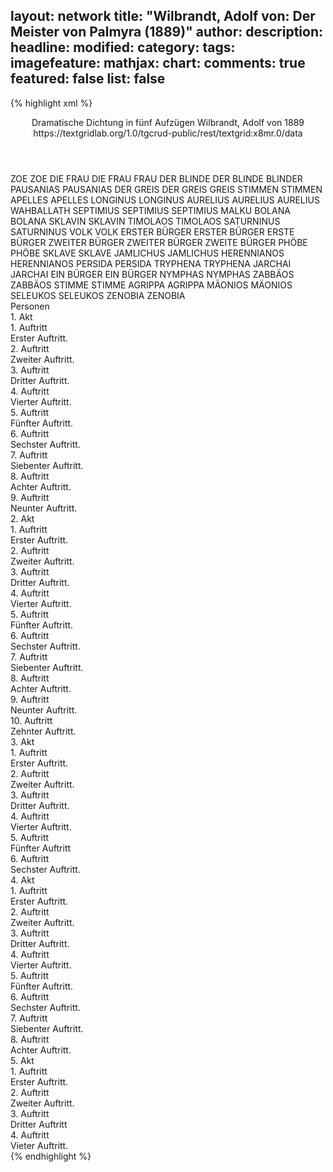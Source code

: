 layout: network
title: "Wilbrandt, Adolf von: Der Meister von Palmyra (1889)"
author:
description:
headline:
modified:
category:
tags:
imagefeature:
mathjax:
chart:
comments: true
featured: false
list: false
---
{% highlight xml %}
<?xml-model href="https://raw.githubusercontent.com/DLiNa/project/master/rules/lina.rnc"?><?xml-model href="https://raw.githubusercontent.com/DLiNa/project/master/rules/lina.sch"?>
<play xmlns="http://lina.digital">
  <header>
    <title>Der Meister von Palmyra</title>
    <subtitle>Dramatische Dichtung in fünf Aufzügen</subtitle>
    <genretitle/>
    <author>Wilbrandt, Adolf von</author>
    <date type="print" when="1889">1889</date>
    <date type="premiere"/>
    <date type="written"/>
    <source>https://textgridlab.org/1.0/tgcrud-public/rest/textgrid:x8mr.0/data</source>
  </header>
  <personae>
    <character>
      <name>ZOE</name>
      <alias xml:id="zoe">
        <name>ZOE</name>
      </alias>
    </character>
    <character>
      <name>DIE FRAU</name>
      <alias xml:id="die_frau">
        <name>DIE FRAU</name>
      </alias>
      <alias xml:id="frau">
        <name>FRAU</name>
      </alias>
    </character>
    <character>
      <name>DER BLINDE</name>
      <alias xml:id="der_blinde">
        <name>DER BLINDE</name>
      </alias>
      <alias xml:id="blinder">
        <name>BLINDER</name>
      </alias>
    </character>
    <character>
      <name>PAUSANIAS</name>
      <alias xml:id="pausanias">
        <name>PAUSANIAS</name>
      </alias>
    </character>
    <character>
      <name>DER GREIS</name>
      <alias xml:id="der_greis">
        <name>DER GREIS</name>
      </alias>
      <alias xml:id="greis">
        <name>GREIS</name>
      </alias>
    </character>
    <character>
      <name>STIMMEN</name>
      <alias xml:id="stimmen">
        <name>STIMMEN</name>
      </alias>
    </character>
    <character>
      <name>APELLES</name>
      <alias xml:id="apelles">
        <name>APELLES</name>
      </alias>
    </character>
    <character>
      <name>LONGINUS</name>
      <alias xml:id="longinus">
        <name>LONGINUS</name>
      </alias>
    </character>
    <character>
      <name>AURELIUS</name>
      <alias xml:id="aurelius">
        <name>AURELIUS</name>
      </alias>
      <alias xml:id="aurelius_wahballath">
        <name>AURELIUS WAHBALLATH</name>
      </alias>
    </character>
    <character>
      <name>SEPTIMIUS</name>
      <alias xml:id="septimius">
        <name>SEPTIMIUS</name>
      </alias>
      <alias xml:id="septimius_malku">
        <name>SEPTIMIUS MALKU</name>
      </alias>
    </character>
    <character>
      <name>BOLANA</name>
      <alias xml:id="bolana">
        <name>BOLANA</name>
      </alias>
    </character>
    <character>
      <name>SKLAVIN</name>
      <alias xml:id="sklavin">
        <name>SKLAVIN</name>
      </alias>
    </character>
    <character>
      <name>TIMOLAOS</name>
      <alias xml:id="timolaos">
        <name>TIMOLAOS</name>
      </alias>
    </character>
    <character>
      <name>SATURNINUS</name>
      <alias xml:id="saturninus">
        <name>SATURNINUS</name>
      </alias>
    </character>
    <character>
      <name>VOLK</name>
      <alias xml:id="volk">
        <name>VOLK</name>
      </alias>
    </character>
    <character>
      <name>ERSTER BÜRGER</name>
      <alias xml:id="erster_bürger">
        <name>ERSTER BÜRGER</name>
      </alias>
      <alias xml:id="erste_bürger">
        <name>ERSTE BÜRGER</name>
      </alias>
    </character>
    <character>
      <name>ZWEITER BÜRGER</name>
      <alias xml:id="zweiter_bürger">
        <name>ZWEITER BÜRGER</name>
      </alias>
      <alias xml:id="zweite_bürger">
        <name>ZWEITE BÜRGER</name>
      </alias>
    </character>
    <character>
      <name>PHÖBE</name>
      <alias xml:id="phöbe">
        <name>PHÖBE</name>
      </alias>
    </character>
    <character>
      <name>SKLAVE</name>
      <alias xml:id="sklave">
        <name>SKLAVE</name>
      </alias>
    </character>
    <character>
      <name>JAMLICHUS</name>
      <alias xml:id="jamlichus">
        <name>JAMLICHUS</name>
      </alias>
    </character>
    <character>
      <name>HERENNIANOS</name>
      <alias xml:id="herennianos">
        <name>HERENNIANOS</name>
      </alias>
    </character>
    <character>
      <name>PERSIDA</name>
      <alias xml:id="persida">
        <name>PERSIDA</name>
      </alias>
    </character>
    <character>
      <name>TRYPHENA</name>
      <alias xml:id="tryphena">
        <name>TRYPHENA</name>
      </alias>
    </character>
    <character>
      <name>JARCHAI</name>
      <alias xml:id="jarchai">
        <name>JARCHAI</name>
      </alias>
    </character>
    <character>
      <name>EIN BÜRGER</name>
      <alias xml:id="ein_bürger">
        <name>EIN BÜRGER</name>
      </alias>
    </character>
    <character>
      <name>NYMPHAS</name>
      <alias xml:id="nymphas">
        <name>NYMPHAS</name>
      </alias>
    </character>
    <character>
      <name>ZABBÄOS</name>
      <alias xml:id="zabbäos">
        <name>ZABBÄOS</name>
      </alias>
    </character>
    <character>
      <name>STIMME</name>
      <alias xml:id="stimme">
        <name>STIMME</name>
      </alias>
    </character>
    <character>
      <name>AGRIPPA</name>
      <alias xml:id="agrippa">
        <name>AGRIPPA</name>
      </alias>
    </character>
    <character>
      <name>MÄONIOS</name>
      <alias xml:id="mäonios">
        <name>MÄONIOS</name>
      </alias>
    </character>
    <character>
      <name>SELEUKOS</name>
      <alias xml:id="seleukos">
        <name>SELEUKOS</name>
      </alias>
    </character>
    <character>
      <name>ZENOBIA</name>
      <alias xml:id="zenobia">
        <name>ZENOBIA</name>
      </alias>
    </character>
  </personae>
  <text>
    <div>
      <head>Personen</head>
    </div>
    <div>
      <head>1. Akt</head>
      <div>
        <head>1. Auftritt</head>
        <div>
          <head>Erster Auftritt.</head>
          <sp who="#zoe">
            <amount n="4" unit="speech_acts"/>
            <amount n="119" unit="words"/>
            <amount n="17" unit="lines"/>
            <amount n="624" unit="chars"/>
          </sp>
          <sp who="#die_frau">
            <amount n="1" unit="speech_acts"/>
            <amount n="3" unit="words"/>
            <amount n="1" unit="lines"/>
            <amount n="18" unit="chars"/>
          </sp>
          <sp who="#der_blinde">
            <amount n="1" unit="speech_acts"/>
            <amount n="4" unit="words"/>
            <amount n="1" unit="lines"/>
            <amount n="20" unit="chars"/>
          </sp>
          <sp who="#frau">
            <amount n="5" unit="speech_acts"/>
            <amount n="115" unit="words"/>
            <amount n="18" unit="lines"/>
            <amount n="588" unit="chars"/>
          </sp>
          <sp who="#blinder">
            <amount n="2" unit="speech_acts"/>
            <amount n="7" unit="words"/>
            <amount n="2" unit="lines"/>
            <amount n="28" unit="chars"/>
          </sp>
        </div>
      </div>
      <div>
        <head>2. Auftritt</head>
        <div>
          <head>Zweiter Auftritt.</head>
          <sp who="#pausanias">
            <amount n="10" unit="speech_acts"/>
            <amount n="176" unit="words"/>
            <amount n="33" unit="lines"/>
            <amount n="941" unit="chars"/>
          </sp>
          <sp who="#frau">
            <amount n="9" unit="speech_acts"/>
            <amount n="113" unit="words"/>
            <amount n="21" unit="lines"/>
            <amount n="584" unit="chars"/>
          </sp>
          <sp who="#blinder">
            <amount n="5" unit="speech_acts"/>
            <amount n="36" unit="words"/>
            <amount n="7" unit="lines"/>
            <amount n="174" unit="chars"/>
          </sp>
        </div>
      </div>
      <div>
        <head>3. Auftritt</head>
        <div>
          <head>Dritter Auftritt.</head>
          <sp who="#pausanias">
            <amount n="8" unit="speech_acts"/>
            <amount n="86" unit="words"/>
            <amount n="19" unit="lines"/>
            <amount n="495" unit="chars"/>
          </sp>
          <sp who="#zoe">
            <amount n="12" unit="speech_acts"/>
            <amount n="87" unit="words"/>
            <amount n="20" unit="lines"/>
            <amount n="423" unit="chars"/>
          </sp>
          <sp who="#der_greis">
            <amount n="1" unit="speech_acts"/>
            <amount n="13" unit="words"/>
            <amount n="2" unit="lines"/>
            <amount n="70" unit="chars"/>
          </sp>
          <sp who="#greis">
            <amount n="10" unit="speech_acts"/>
            <amount n="170" unit="words"/>
            <amount n="33" unit="lines"/>
            <amount n="893" unit="chars"/>
          </sp>
          <sp who="#stimmen">
            <amount n="2" unit="speech_acts"/>
            <amount n="10" unit="words"/>
            <amount n="2" unit="lines"/>
            <amount n="60" unit="chars"/>
          </sp>
          <sp who="#apelles">
            <amount n="1" unit="speech_acts"/>
            <amount n="12" unit="words"/>
            <amount n="2" unit="lines"/>
            <amount n="60" unit="chars"/>
          </sp>
        </div>
      </div>
      <div>
        <head>4. Auftritt</head>
        <div>
          <head>Vierter Auftritt.</head>
          <sp who="#apelles">
            <amount n="19" unit="speech_acts"/>
            <amount n="530" unit="words"/>
            <amount n="84" unit="lines"/>
            <amount n="2684" unit="chars"/>
          </sp>
          <sp who="#longinus">
            <amount n="12" unit="speech_acts"/>
            <amount n="84" unit="words"/>
            <amount n="18" unit="lines"/>
            <amount n="400" unit="chars"/>
          </sp>
          <sp who="#greis">
            <amount n="8" unit="speech_acts"/>
            <amount n="265" unit="words"/>
            <amount n="51" unit="lines"/>
            <amount n="1425" unit="chars"/>
          </sp>
          <sp who="#zoe">
            <amount n="4" unit="speech_acts"/>
            <amount n="187" unit="words"/>
            <amount n="18" unit="lines"/>
            <amount n="1005" unit="chars"/>
          </sp>
          <sp who="#pausanias">
            <amount n="2" unit="speech_acts"/>
            <amount n="6" unit="words"/>
            <amount n="2" unit="lines"/>
            <amount n="28" unit="chars"/>
          </sp>
          <sp who="#aurelius">
            <amount n="1" unit="speech_acts"/>
            <amount n="2" unit="words"/>
            <amount n="1" unit="lines"/>
            <amount n="15" unit="chars"/>
          </sp>
          <sp who="#septimius">
            <amount n="1" unit="speech_acts"/>
            <amount n="4" unit="words"/>
            <amount n="1" unit="lines"/>
            <amount n="20" unit="chars"/>
          </sp>
        </div>
      </div>
      <div>
        <head>5. Auftritt</head>
        <div>
          <head>Fünfter Auftritt.</head>
          <sp who="#bolana">
            <amount n="4" unit="speech_acts"/>
            <amount n="250" unit="words"/>
            <amount n="32" unit="lines"/>
            <amount n="1270" unit="chars"/>
          </sp>
          <sp who="#sklavin">
            <amount n="4" unit="speech_acts"/>
            <amount n="38" unit="words"/>
            <amount n="7" unit="lines"/>
            <amount n="199" unit="chars"/>
          </sp>
        </div>
      </div>
      <div>
        <head>6. Auftritt</head>
        <div>
          <head>Sechster Auftritt.</head>
          <sp who="#bolana">
            <amount n="9" unit="speech_acts"/>
            <amount n="63" unit="words"/>
            <amount n="9" unit="lines"/>
            <amount n="355" unit="chars"/>
          </sp>
          <sp who="#timolaos">
            <amount n="8" unit="speech_acts"/>
            <amount n="298" unit="words"/>
            <amount n="3" unit="lines"/>
            <amount n="1629" unit="chars"/>
          </sp>
        </div>
      </div>
      <div>
        <head>7. Auftritt</head>
        <div>
          <head>Siebenter Auftritt.</head>
          <sp who="#saturninus">
            <amount n="7" unit="speech_acts"/>
            <amount n="528" unit="words"/>
            <amount n="73" unit="lines"/>
            <amount n="2876" unit="chars"/>
          </sp>
          <sp who="#aurelius_wahballath">
            <amount n="1" unit="speech_acts"/>
            <amount n="10" unit="words"/>
            <amount n="2" unit="lines"/>
            <amount n="68" unit="chars"/>
          </sp>
          <sp who="#volk">
            <amount n="1" unit="speech_acts"/>
            <amount n="3" unit="words"/>
            <amount n="1" unit="lines"/>
            <amount n="22" unit="chars"/>
          </sp>
          <sp who="#timolaos">
            <amount n="6" unit="speech_acts"/>
            <amount n="89" unit="words"/>
            <amount n="13" unit="lines"/>
            <amount n="466" unit="chars"/>
          </sp>
          <sp who="#apelles">
            <amount n="13" unit="speech_acts"/>
            <amount n="570" unit="words"/>
            <amount n="79" unit="lines"/>
            <amount n="2986" unit="chars"/>
          </sp>
          <sp who="#bolana">
            <amount n="2" unit="speech_acts"/>
            <amount n="8" unit="words"/>
            <amount n="2" unit="lines"/>
            <amount n="42" unit="chars"/>
          </sp>
          <sp who="#aurelius">
            <amount n="6" unit="speech_acts"/>
            <amount n="53" unit="words"/>
            <amount n="11" unit="lines"/>
            <amount n="311" unit="chars"/>
          </sp>
          <sp who="#aurelius_wahballath #volk #timolaos #apelles #bolana #aurelius #septimius_malku #longinus">
            <amount n="2" unit="speech_acts"/>
            <amount n="11" unit="words"/>
            <amount n="3" unit="lines"/>
            <amount n="64" unit="chars"/>
          </sp>
          <sp who="#septimius_malku">
            <amount n="1" unit="speech_acts"/>
            <amount n="3" unit="words"/>
            <amount n="1" unit="lines"/>
            <amount n="23" unit="chars"/>
          </sp>
          <sp who="#longinus">
            <amount n="4" unit="speech_acts"/>
            <amount n="44" unit="words"/>
            <amount n="9" unit="lines"/>
            <amount n="235" unit="chars"/>
          </sp>
          <sp who="#septimius">
            <amount n="2" unit="speech_acts"/>
            <amount n="8" unit="words"/>
            <amount n="3" unit="lines"/>
            <amount n="44" unit="chars"/>
          </sp>
        </div>
      </div>
      <div>
        <head>8. Auftritt</head>
        <div>
          <head>Achter Auftritt.</head>
          <sp who="#bolana">
            <amount n="9" unit="speech_acts"/>
            <amount n="62" unit="words"/>
            <amount n="13" unit="lines"/>
            <amount n="294" unit="chars"/>
          </sp>
          <sp who="#apelles">
            <amount n="19" unit="speech_acts"/>
            <amount n="415" unit="words"/>
            <amount n="64" unit="lines"/>
            <amount n="2100" unit="chars"/>
          </sp>
          <sp who="#pausanias">
            <amount n="11" unit="speech_acts"/>
            <amount n="151" unit="words"/>
            <amount n="26" unit="lines"/>
            <amount n="762" unit="chars"/>
          </sp>
        </div>
      </div>
      <div>
        <head>9. Auftritt</head>
        <div>
          <head>Neunter Auftritt.</head>
          <sp who="#erster_bürger">
            <amount n="10" unit="speech_acts"/>
            <amount n="61" unit="words"/>
            <amount n="12" unit="lines"/>
            <amount n="335" unit="chars"/>
          </sp>
          <sp who="#zweiter_bürger">
            <amount n="4" unit="speech_acts"/>
            <amount n="30" unit="words"/>
            <amount n="7" unit="lines"/>
            <amount n="169" unit="chars"/>
          </sp>
          <sp who="#apelles">
            <amount n="21" unit="speech_acts"/>
            <amount n="461" unit="words"/>
            <amount n="71" unit="lines"/>
            <amount n="2341" unit="chars"/>
          </sp>
          <sp who="#zoe">
            <amount n="19" unit="speech_acts"/>
            <amount n="610" unit="words"/>
            <amount n="91" unit="lines"/>
            <amount n="3160" unit="chars"/>
          </sp>
          <sp who="#erste_bürger">
            <amount n="1" unit="speech_acts"/>
            <amount n="10" unit="words"/>
            <amount n="2" unit="lines"/>
            <amount n="59" unit="chars"/>
          </sp>
          <sp who="#volk">
            <amount n="6" unit="speech_acts"/>
            <amount n="33" unit="words"/>
            <amount n="8" unit="lines"/>
            <amount n="168" unit="chars"/>
          </sp>
          <sp who="#zweite_bürger">
            <amount n="1" unit="speech_acts"/>
            <amount n="3" unit="words"/>
            <amount n="1" unit="lines"/>
            <amount n="20" unit="chars"/>
          </sp>
          <sp who="#pausanias">
            <amount n="2" unit="speech_acts"/>
            <amount n="10" unit="words"/>
            <amount n="2" unit="lines"/>
            <amount n="50" unit="chars"/>
          </sp>
          <sp who="#aurelius">
            <amount n="1" unit="speech_acts"/>
            <amount n="5" unit="words"/>
            <amount n="1" unit="lines"/>
            <amount n="41" unit="chars"/>
          </sp>
        </div>
      </div>
    </div>
    <div>
      <head>2. Akt</head>
      <div>
        <head>1. Auftritt</head>
        <div>
          <head>Erster Auftritt.</head>
          <sp who="#timolaos">
            <amount n="8" unit="speech_acts"/>
            <amount n="566" unit="words"/>
            <amount n="2" unit="lines"/>
            <amount n="3310" unit="chars"/>
          </sp>
          <sp who="#longinus">
            <amount n="7" unit="speech_acts"/>
            <amount n="136" unit="words"/>
            <amount n="4" unit="lines"/>
            <amount n="719" unit="chars"/>
          </sp>
        </div>
      </div>
      <div>
        <head>2. Auftritt</head>
        <div>
          <head>Zweiter Auftritt.</head>
          <sp who="#aurelius">
            <amount n="6" unit="speech_acts"/>
            <amount n="203" unit="words"/>
            <amount n="2" unit="lines"/>
            <amount n="1191" unit="chars"/>
          </sp>
          <sp who="#septimius">
            <amount n="8" unit="speech_acts"/>
            <amount n="52" unit="words"/>
            <amount n="8" unit="lines"/>
            <amount n="301" unit="chars"/>
          </sp>
          <sp who="#longinus">
            <amount n="3" unit="speech_acts"/>
            <amount n="30" unit="words"/>
            <amount n="3" unit="lines"/>
            <amount n="167" unit="chars"/>
          </sp>
          <sp who="#timolaos">
            <amount n="9" unit="speech_acts"/>
            <amount n="405" unit="words"/>
            <amount n="2" unit="lines"/>
            <amount n="2156" unit="chars"/>
          </sp>
        </div>
      </div>
      <div>
        <head>3. Auftritt</head>
        <div>
          <head>Dritter Auftritt.</head>
          <sp who="#apelles">
            <amount n="16" unit="speech_acts"/>
            <amount n="459" unit="words"/>
            <amount n="70" unit="lines"/>
            <amount n="2443" unit="chars"/>
          </sp>
          <sp who="#phöbe">
            <amount n="21" unit="speech_acts"/>
            <amount n="530" unit="words"/>
            <amount n="81" unit="lines"/>
            <amount n="2604" unit="chars"/>
          </sp>
          <sp who="#septimius">
            <amount n="13" unit="speech_acts"/>
            <amount n="474" unit="words"/>
            <amount n="66" unit="lines"/>
            <amount n="2369" unit="chars"/>
          </sp>
          <sp who="#aurelius">
            <amount n="11" unit="speech_acts"/>
            <amount n="278" unit="words"/>
            <amount n="41" unit="lines"/>
            <amount n="1403" unit="chars"/>
          </sp>
          <sp who="#timolaos">
            <amount n="4" unit="speech_acts"/>
            <amount n="68" unit="words"/>
            <amount n="12" unit="lines"/>
            <amount n="391" unit="chars"/>
          </sp>
          <sp who="#longinus">
            <amount n="5" unit="speech_acts"/>
            <amount n="17" unit="words"/>
            <amount n="6" unit="lines"/>
            <amount n="87" unit="chars"/>
          </sp>
        </div>
      </div>
      <div>
        <head>4. Auftritt</head>
        <div>
          <head>Vierter Auftritt.</head>
          <sp who="#apelles">
            <amount n="8" unit="speech_acts"/>
            <amount n="467" unit="words"/>
            <amount n="67" unit="lines"/>
            <amount n="2416" unit="chars"/>
          </sp>
          <sp who="#phöbe">
            <amount n="7" unit="speech_acts"/>
            <amount n="478" unit="words"/>
            <amount n="64" unit="lines"/>
            <amount n="2308" unit="chars"/>
          </sp>
        </div>
      </div>
      <div>
        <head>5. Auftritt</head>
        <div>
          <head>Fünfter Auftritt.</head>
          <sp who="#bolana">
            <amount n="8" unit="speech_acts"/>
            <amount n="199" unit="words"/>
            <amount n="29" unit="lines"/>
            <amount n="992" unit="chars"/>
          </sp>
          <sp who="#apelles">
            <amount n="8" unit="speech_acts"/>
            <amount n="112" unit="words"/>
            <amount n="19" unit="lines"/>
            <amount n="569" unit="chars"/>
          </sp>
        </div>
      </div>
      <div>
        <head>6. Auftritt</head>
        <div>
          <head>Sechster Auftritt.</head>
          <sp who="#pausanias">
            <amount n="3" unit="speech_acts"/>
            <amount n="31" unit="words"/>
            <amount n="6" unit="lines"/>
            <amount n="160" unit="chars"/>
          </sp>
          <sp who="#apelles">
            <amount n="4" unit="speech_acts"/>
            <amount n="121" unit="words"/>
            <amount n="20" unit="lines"/>
            <amount n="578" unit="chars"/>
          </sp>
          <sp who="#bolana">
            <amount n="1" unit="speech_acts"/>
            <amount n="3" unit="words"/>
            <amount n="1" unit="lines"/>
            <amount n="19" unit="chars"/>
          </sp>
        </div>
      </div>
      <div>
        <head>7. Auftritt</head>
        <div>
          <head>Siebenter Auftritt.</head>
          <sp who="#phöbe">
            <amount n="3" unit="speech_acts"/>
            <amount n="127" unit="words"/>
            <amount n="6" unit="lines"/>
            <amount n="732" unit="chars"/>
          </sp>
          <sp who="#sklave">
            <amount n="2" unit="speech_acts"/>
            <amount n="14" unit="words"/>
            <amount n="3" unit="lines"/>
            <amount n="75" unit="chars"/>
          </sp>
        </div>
      </div>
      <div>
        <head>8. Auftritt</head>
        <div>
          <head>Achter Auftritt.</head>
          <sp who="#longinus">
            <amount n="9" unit="speech_acts"/>
            <amount n="128" unit="words"/>
            <amount n="23" unit="lines"/>
            <amount n="633" unit="chars"/>
          </sp>
          <sp who="#phöbe">
            <amount n="9" unit="speech_acts"/>
            <amount n="141" unit="words"/>
            <amount n="25" unit="lines"/>
            <amount n="691" unit="chars"/>
          </sp>
        </div>
      </div>
      <div>
        <head>9. Auftritt</head>
        <div>
          <head>Neunter Auftritt.</head>
          <sp who="#longinus">
            <amount n="2" unit="speech_acts"/>
            <amount n="11" unit="words"/>
            <amount n="2" unit="lines"/>
            <amount n="51" unit="chars"/>
          </sp>
          <sp who="#phöbe">
            <amount n="1" unit="speech_acts"/>
            <amount n="35" unit="words"/>
            <amount n="8" unit="lines"/>
            <amount n="160" unit="chars"/>
          </sp>
          <sp who="#pausanias">
            <amount n="1" unit="speech_acts"/>
            <amount n="4" unit="words"/>
            <amount n="1" unit="lines"/>
            <amount n="23" unit="chars"/>
          </sp>
        </div>
      </div>
      <div>
        <head>10. Auftritt</head>
        <div>
          <head>Zehnter Auftritt.</head>
          <sp who="#apelles">
            <amount n="4" unit="speech_acts"/>
            <amount n="221" unit="words"/>
            <amount n="32" unit="lines"/>
            <amount n="1128" unit="chars"/>
          </sp>
          <sp who="#pausanias">
            <amount n="3" unit="speech_acts"/>
            <amount n="18" unit="words"/>
            <amount n="4" unit="lines"/>
            <amount n="89" unit="chars"/>
          </sp>
          <sp who="#longinus">
            <amount n="2" unit="speech_acts"/>
            <amount n="21" unit="words"/>
            <amount n="3" unit="lines"/>
            <amount n="97" unit="chars"/>
          </sp>
        </div>
      </div>
    </div>
    <div>
      <head>3. Akt</head>
      <div>
        <head>1. Auftritt</head>
        <div>
          <head>Erster Auftritt.</head>
          <sp who="#jamlichus">
            <amount n="6" unit="speech_acts"/>
            <amount n="168" unit="words"/>
            <amount n="23" unit="lines"/>
            <amount n="856" unit="chars"/>
          </sp>
          <sp who="#longinus">
            <amount n="6" unit="speech_acts"/>
            <amount n="305" unit="words"/>
            <amount n="44" unit="lines"/>
            <amount n="1538" unit="chars"/>
          </sp>
        </div>
      </div>
      <div>
        <head>2. Auftritt</head>
        <div>
          <head>Zweiter Auftritt.</head>
          <sp who="#jamlichus">
            <amount n="1" unit="speech_acts"/>
            <amount n="3" unit="words"/>
            <amount n="1" unit="lines"/>
            <amount n="18" unit="chars"/>
          </sp>
          <sp who="#timolaos">
            <amount n="7" unit="speech_acts"/>
            <amount n="300" unit="words"/>
            <amount n="2" unit="lines"/>
            <amount n="1684" unit="chars"/>
          </sp>
          <sp who="#longinus">
            <amount n="7" unit="speech_acts"/>
            <amount n="89" unit="words"/>
            <amount n="12" unit="lines"/>
            <amount n="450" unit="chars"/>
          </sp>
        </div>
      </div>
      <div>
        <head>3. Auftritt</head>
        <div>
          <head>Dritter Auftritt.</head>
          <sp who="#herennianos">
            <amount n="5" unit="speech_acts"/>
            <amount n="326" unit="words"/>
            <amount n="48" unit="lines"/>
            <amount n="1800" unit="chars"/>
          </sp>
          <sp who="#apelles">
            <amount n="12" unit="speech_acts"/>
            <amount n="910" unit="words"/>
            <amount n="123" unit="lines"/>
            <amount n="4816" unit="chars"/>
          </sp>
          <sp who="#aurelius">
            <amount n="3" unit="speech_acts"/>
            <amount n="155" unit="words"/>
            <amount n="21" unit="lines"/>
            <amount n="800" unit="chars"/>
          </sp>
          <sp who="#persida">
            <amount n="10" unit="speech_acts"/>
            <amount n="187" unit="words"/>
            <amount n="30" unit="lines"/>
            <amount n="951" unit="chars"/>
          </sp>
          <sp who="#tryphena">
            <amount n="1" unit="speech_acts"/>
            <amount n="3" unit="words"/>
            <amount n="1" unit="lines"/>
            <amount n="15" unit="chars"/>
          </sp>
        </div>
      </div>
      <div>
        <head>4. Auftritt</head>
        <div>
          <head>Vierter Auftritt.</head>
          <sp who="#herennianos">
            <amount n="16" unit="speech_acts"/>
            <amount n="616" unit="words"/>
            <amount n="92" unit="lines"/>
            <amount n="3255" unit="chars"/>
          </sp>
          <sp who="#persida">
            <amount n="16" unit="speech_acts"/>
            <amount n="283" unit="words"/>
            <amount n="45" unit="lines"/>
            <amount n="1389" unit="chars"/>
          </sp>
        </div>
      </div>
      <div>
        <head>5. Auftritt</head>
        <div>
          <head>Fünfter Auftritt</head>
          <sp who="#apelles">
            <amount n="8" unit="speech_acts"/>
            <amount n="164" unit="words"/>
            <amount n="26" unit="lines"/>
            <amount n="813" unit="chars"/>
          </sp>
          <sp who="#longinus">
            <amount n="6" unit="speech_acts"/>
            <amount n="141" unit="words"/>
            <amount n="21" unit="lines"/>
            <amount n="737" unit="chars"/>
          </sp>
          <sp who="#jamlichus">
            <amount n="3" unit="speech_acts"/>
            <amount n="16" unit="words"/>
            <amount n="5" unit="lines"/>
            <amount n="95" unit="chars"/>
          </sp>
        </div>
      </div>
      <div>
        <head>6. Auftritt</head>
        <div>
          <head>Sechster Auftritt.</head>
          <sp who="#tryphena">
            <amount n="2" unit="speech_acts"/>
            <amount n="102" unit="words"/>
            <amount n="14" unit="lines"/>
            <amount n="537" unit="chars"/>
          </sp>
          <sp who="#apelles">
            <amount n="11" unit="speech_acts"/>
            <amount n="427" unit="words"/>
            <amount n="63" unit="lines"/>
            <amount n="2189" unit="chars"/>
          </sp>
          <sp who="#persida">
            <amount n="7" unit="speech_acts"/>
            <amount n="56" unit="words"/>
            <amount n="12" unit="lines"/>
            <amount n="285" unit="chars"/>
          </sp>
          <sp who="#jarchai">
            <amount n="8" unit="speech_acts"/>
            <amount n="140" unit="words"/>
            <amount n="25" unit="lines"/>
            <amount n="726" unit="chars"/>
          </sp>
          <sp who="#herennianos">
            <amount n="7" unit="speech_acts"/>
            <amount n="105" unit="words"/>
            <amount n="17" unit="lines"/>
            <amount n="520" unit="chars"/>
          </sp>
          <sp who="#volk">
            <amount n="1" unit="speech_acts"/>
            <amount n="6" unit="words"/>
            <amount n="2" unit="lines"/>
            <amount n="29" unit="chars"/>
          </sp>
          <sp who="#ein_bürger">
            <amount n="1" unit="speech_acts"/>
            <amount n="3" unit="words"/>
            <amount n="1" unit="lines"/>
            <amount n="23" unit="chars"/>
          </sp>
        </div>
      </div>
    </div>
    <div>
      <head>4. Akt</head>
      <div>
        <head>1. Auftritt</head>
        <div>
          <head>Erster Auftritt.</head>
          <sp who="#longinus">
            <amount n="12" unit="speech_acts"/>
            <amount n="295" unit="words"/>
            <amount n="6" unit="lines"/>
            <amount n="1575" unit="chars"/>
          </sp>
          <sp who="#apelles">
            <amount n="12" unit="speech_acts"/>
            <amount n="171" unit="words"/>
            <amount n="10" unit="lines"/>
            <amount n="975" unit="chars"/>
          </sp>
        </div>
      </div>
      <div>
        <head>2. Auftritt</head>
        <div>
          <head>Zweiter Auftritt.</head>
          <sp who="#apelles">
            <amount n="8" unit="speech_acts"/>
            <amount n="531" unit="words"/>
            <amount n="47" unit="lines"/>
            <amount n="2823" unit="chars"/>
          </sp>
          <sp who="#nymphas">
            <amount n="12" unit="speech_acts"/>
            <amount n="306" unit="words"/>
            <amount n="11" unit="lines"/>
            <amount n="1709" unit="chars"/>
          </sp>
          <sp who="#longinus">
            <amount n="7" unit="speech_acts"/>
            <amount n="90" unit="words"/>
            <amount n="5" unit="lines"/>
            <amount n="540" unit="chars"/>
          </sp>
        </div>
      </div>
      <div>
        <head>3. Auftritt</head>
        <div>
          <head>Dritter Auftritt.</head>
          <sp who="#apelles">
            <amount n="13" unit="speech_acts"/>
            <amount n="161" unit="words"/>
            <amount n="30" unit="lines"/>
            <amount n="767" unit="chars"/>
          </sp>
          <sp who="#nymphas">
            <amount n="20" unit="speech_acts"/>
            <amount n="183" unit="words"/>
            <amount n="38" unit="lines"/>
            <amount n="920" unit="chars"/>
          </sp>
          <sp who="#longinus">
            <amount n="10" unit="speech_acts"/>
            <amount n="59" unit="words"/>
            <amount n="16" unit="lines"/>
            <amount n="303" unit="chars"/>
          </sp>
          <sp who="#pausanias">
            <amount n="18" unit="speech_acts"/>
            <amount n="429" unit="words"/>
            <amount n="66" unit="lines"/>
            <amount n="2228" unit="chars"/>
          </sp>
        </div>
      </div>
      <div>
        <head>4. Auftritt</head>
        <div>
          <head>Vierter Auftritt.</head>
          <sp who="#nymphas">
            <amount n="6" unit="speech_acts"/>
            <amount n="44" unit="words"/>
            <amount n="10" unit="lines"/>
            <amount n="218" unit="chars"/>
          </sp>
          <sp who="#zabbäos">
            <amount n="6" unit="speech_acts"/>
            <amount n="97" unit="words"/>
            <amount n="16" unit="lines"/>
            <amount n="511" unit="chars"/>
          </sp>
        </div>
      </div>
      <div>
        <head>5. Auftritt</head>
        <div>
          <head>Fünfter Auftritt.</head>
          <sp who="#apelles">
            <amount n="19" unit="speech_acts"/>
            <amount n="498" unit="words"/>
            <amount n="73" unit="lines"/>
            <amount n="2570" unit="chars"/>
          </sp>
          <sp who="#nymphas">
            <amount n="17" unit="speech_acts"/>
            <amount n="290" unit="words"/>
            <amount n="48" unit="lines"/>
            <amount n="1497" unit="chars"/>
          </sp>
          <sp who="#longinus">
            <amount n="2" unit="speech_acts"/>
            <amount n="7" unit="words"/>
            <amount n="2" unit="lines"/>
            <amount n="41" unit="chars"/>
          </sp>
        </div>
      </div>
      <div>
        <head>6. Auftritt</head>
        <div>
          <head>Sechster Auftritt.</head>
          <sp who="#longinus">
            <amount n="3" unit="speech_acts"/>
            <amount n="94" unit="words"/>
            <amount n="13" unit="lines"/>
            <amount n="464" unit="chars"/>
          </sp>
          <sp who="#stimme">
            <amount n="2" unit="speech_acts"/>
            <amount n="18" unit="words"/>
            <amount n="4" unit="lines"/>
            <amount n="106" unit="chars"/>
          </sp>
        </div>
      </div>
      <div>
        <head>7. Auftritt</head>
        <div>
          <head>Siebenter Auftritt.</head>
          <sp who="#apelles">
            <amount n="3" unit="speech_acts"/>
            <amount n="50" unit="words"/>
            <amount n="8" unit="lines"/>
            <amount n="261" unit="chars"/>
          </sp>
          <sp who="#zabbäos">
            <amount n="3" unit="speech_acts"/>
            <amount n="14" unit="words"/>
            <amount n="4" unit="lines"/>
            <amount n="76" unit="chars"/>
          </sp>
          <sp who="#stimme">
            <amount n="1" unit="speech_acts"/>
            <amount n="9" unit="words"/>
            <amount n="2" unit="lines"/>
            <amount n="53" unit="chars"/>
          </sp>
          <sp who="#nymphas">
            <amount n="1" unit="speech_acts"/>
            <amount n="3" unit="words"/>
            <amount n="1" unit="lines"/>
            <amount n="15" unit="chars"/>
          </sp>
          <sp who="#agrippa">
            <amount n="1" unit="speech_acts"/>
            <amount n="26" unit="words"/>
            <amount n="4" unit="lines"/>
            <amount n="126" unit="chars"/>
          </sp>
        </div>
      </div>
      <div>
        <head>8. Auftritt</head>
        <div>
          <head>Achter Auftritt.</head>
          <sp who="#agrippa">
            <amount n="7" unit="speech_acts"/>
            <amount n="103" unit="words"/>
            <amount n="18" unit="lines"/>
            <amount n="551" unit="chars"/>
          </sp>
          <sp who="#apelles">
            <amount n="9" unit="speech_acts"/>
            <amount n="171" unit="words"/>
            <amount n="26" unit="lines"/>
            <amount n="867" unit="chars"/>
          </sp>
          <sp who="#stimme">
            <amount n="1" unit="speech_acts"/>
            <amount n="9" unit="words"/>
            <amount n="2" unit="lines"/>
            <amount n="53" unit="chars"/>
          </sp>
          <sp who="#nymphas">
            <amount n="7" unit="speech_acts"/>
            <amount n="74" unit="words"/>
            <amount n="16" unit="lines"/>
            <amount n="401" unit="chars"/>
          </sp>
        </div>
      </div>
    </div>
    <div>
      <head>5. Akt</head>
      <div>
        <head>1. Auftritt</head>
        <div>
          <head>Erster Auftritt.</head>
          <sp who="#mäonios">
            <amount n="4" unit="speech_acts"/>
            <amount n="31" unit="words"/>
            <amount n="6" unit="lines"/>
            <amount n="157" unit="chars"/>
          </sp>
          <sp who="#zabbäos">
            <amount n="3" unit="speech_acts"/>
            <amount n="129" unit="words"/>
            <amount n="19" unit="lines"/>
            <amount n="643" unit="chars"/>
          </sp>
          <sp who="#seleukos">
            <amount n="1" unit="speech_acts"/>
            <amount n="23" unit="words"/>
            <amount n="4" unit="lines"/>
            <amount n="128" unit="chars"/>
          </sp>
        </div>
      </div>
      <div>
        <head>2. Auftritt</head>
        <div>
          <head>Zweiter Auftritt.</head>
          <sp who="#seleukos">
            <amount n="5" unit="speech_acts"/>
            <amount n="60" unit="words"/>
            <amount n="8" unit="lines"/>
            <amount n="323" unit="chars"/>
          </sp>
          <sp who="#zabbäos">
            <amount n="9" unit="speech_acts"/>
            <amount n="310" unit="words"/>
            <amount n="44" unit="lines"/>
            <amount n="1566" unit="chars"/>
          </sp>
          <sp who="#mäonios">
            <amount n="11" unit="speech_acts"/>
            <amount n="225" unit="words"/>
            <amount n="36" unit="lines"/>
            <amount n="1144" unit="chars"/>
          </sp>
          <sp who="#apelles">
            <amount n="11" unit="speech_acts"/>
            <amount n="432" unit="words"/>
            <amount n="60" unit="lines"/>
            <amount n="2276" unit="chars"/>
          </sp>
          <sp who="#seleukos #zabbäos #mäonios #apelles">
            <amount n="4" unit="speech_acts"/>
            <amount n="13" unit="words"/>
            <amount n="4" unit="lines"/>
            <amount n="83" unit="chars"/>
          </sp>
        </div>
      </div>
      <div>
        <head>3. Auftritt</head>
        <div>
          <head>Dritter Auftritt</head>
          <sp who="#pausanias">
            <amount n="12" unit="speech_acts"/>
            <amount n="371" unit="words"/>
            <amount n="52" unit="lines"/>
            <amount n="1860" unit="chars"/>
          </sp>
          <sp who="#apelles">
            <amount n="11" unit="speech_acts"/>
            <amount n="349" unit="words"/>
            <amount n="55" unit="lines"/>
            <amount n="1838" unit="chars"/>
          </sp>
        </div>
      </div>
      <div>
        <head>4. Auftritt</head>
        <div>
          <head>Vieter Auftritt.</head>
          <sp who="#zenobia">
            <amount n="8" unit="speech_acts"/>
            <amount n="432" unit="words"/>
            <amount n="59" unit="lines"/>
            <amount n="2197" unit="chars"/>
          </sp>
          <sp who="#apelles">
            <amount n="8" unit="speech_acts"/>
            <amount n="437" unit="words"/>
            <amount n="62" unit="lines"/>
            <amount n="2317" unit="chars"/>
          </sp>
        </div>
      </div>
    </div>
  </text>
</play>
{% endhighlight %}
